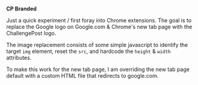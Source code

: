 **CP Branded**

Just a quick experiment / first foray into Chrome extensions. The goal is to replace the Google logo on Google.com & Chrome's new tab page with the ChallengePost logo.

The image replacement consists of some simple javascript to identify the target `img` element, reset the `src`, and hardcode the `height` & `width` attributes.

To make this work for the new tab page, I am overriding the new tab page default with a custom HTML file that redirects to google.com. 